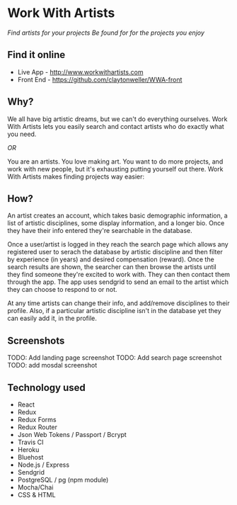 # Work With Artists

*Find artists for your projects*
_Be found for for the projects you enjoy_

## Find it online

- Live App - http://www.workwithartists.com
- Front End - https://github.com/claytonweller/WWA-front

## Why?

We all have big artistic dreams, but we can't do everything ourselves. Work With Artists lets you easily search and contact artists who do exactly what you need.

_OR_

You are an artists. You love making art. You want to do more projects, and work with new people, but it's exhausting putting yourself out there. Work With Artists makes finding projects way easier:

## How?

An artist creates an account, which takes basic demographic information, a list of artistic disciplines, some display information, and a longer bio. Once they have their info entered they're searchable in the database.

Once a user/artist is logged in they reach the search page which allows any registered user to serach the database by artistic discipline and then filter by experience (in years) and desired compensation (reward). Once the search results are shown, the searcher can then browse the artists until they find someone they're excited to work with. They can then contact them through the app. The app uses sendgrid to send an email to the artist which they can choose to respond to or not.

At any time artists can change their info, and add/remove disciplines to their profile. Also, if a particular artistic discipline isn't in the database yet they can easily add it, in the profile.

## Screenshots

TODO: Add landing page screenshot
TODO: Add search page screenshot
TODO: add mosdal screenshot

<!-- ![Screenshot of the landing page](https://imgur.com/19S0wHO.jpg) -->
<!-- ![Screenshot of the dashboard](https://imgur.com/dthcTDy.jpg) -->

## Technology used

- React
- Redux
- Redux Forms
- Redux Router
- Json Web Tokens / Passport / Bcrypt
- Travis CI
- Heroku
- Bluehost
- Node.js / Express
- Sendgrid
- PostgreSQL / pg (npm module)
- Mocha/Chai
- CSS & HTML
